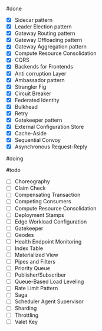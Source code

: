 

#done
- [x] Sidecar pattern
- [x] Leader Election pattern
- [x] Gateway Routing pattern
- [x] Gateway Offloading pattern
- [x] Gateway Aggregation pattern
- [x] Compute Resource Consolidation
- [x] CQRS
- [x] Backends for Frontends
- [x] Anti corruption Layer
- [x] Ambassador pattern
- [x] Strangler Fig
- [x] Circuit Breaker
- [x] Federated Identity
- [x] Bulkhead
- [x] Retry
- [x] Gatekeeper pattern
- [x] External Configuration Store
- [x] Cache-Aside
- [x] Sequential Convoy
- [x] Asynchronous Request-Reply

#doing




#todo



- [ ] Choreography
- [ ] Claim Check
- [ ] Compensating Transaction
- [ ] Competing Consumers
- [ ] Compute Resource Consolidation
- [ ] Deployment Stamps
- [ ] Edge Workload Configuration
- [ ] Gatekeeper
- [ ] Geodes
- [ ] Health Endpoint Monitoring
- [ ] Index Table
- [ ] Materialized View
- [ ] Pipes and Filters
- [ ] Priority Queue
- [ ] Publisher/Subscriber
- [ ] Queue-Based Load Leveling
- [ ] Rate Limit Pattern
- [ ] Saga
- [ ] Scheduler Agent Supervisor
- [ ] Sharding
- [ ] Throttling
- [ ] Valet Key
